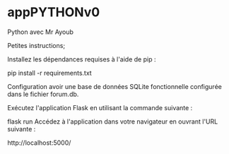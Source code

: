 # appPYTHONv0
Python avec Mr Ayoub

Petites instructions;

Installez les dépendances requises à l'aide de pip :

pip install -r requirements.txt

Configuration
avoir une base de données SQLite fonctionnelle configurée dans le fichier forum.db.

Exécutez l'application Flask en utilisant la commande suivante :

flask run
Accédez à l'application dans votre navigateur en ouvrant l'URL suivante :

http://localhost:5000/

